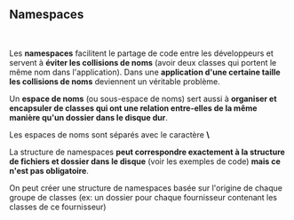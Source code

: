## Namespaces ##

<br>

Les **namespaces** facilitent le partage de code entre les développeurs
et servent à **éviter les collisions de noms** (avoir deux classes qui
portent le même nom dans l\'application). Dans une **application d'une
certaine taille les collisions de noms** deviennent un véritable
problème.

Un **espace de noms** (ou sous-espace de noms) sert aussi à **organiser et
encapsuler de classes qui ont une relation entre-elles de la même
manière qu'un dossier dans le disque dur**.

Les espaces de noms sont séparés avec le caractère **\\**

La structure de namespaces **peut correspondre exactement à la structure
de fichiers et dossier dans le disque** (voir les exemples de code)
**mais ce n'est pas obligatoire**.

On peut créer une structure de namespaces basée sur l\'origine de chaque
groupe de classes (ex: un dossier pour chaque fournisseur contenant les
classes de ce fournisseur)

